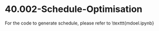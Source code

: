 # 40.002-Schedule-Optimisation
For the code to generate schedule, please refer to \texttt{mdoel.ipynb}
